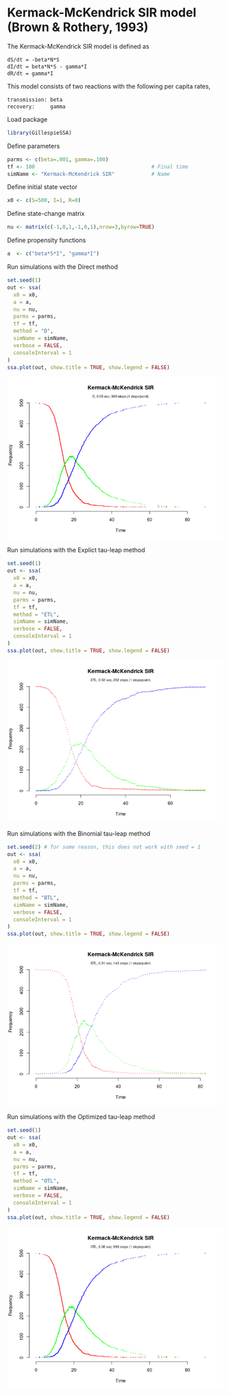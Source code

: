 Kermack-McKendrick SIR model (Brown & Rothery, 1993)
================

<!-- github markdown built using 
rmarkdown::render("vignettes/sir.Rmd", output_format = "github_document")
-->

The Kermack-McKendrick SIR model is defined as

    dS/dt = -beta*N*S
    dI/dt = beta*N*S - gamma*I
    dR/dt = gamma*I

This model consists of two reactions with the following per capita
rates,

    transmission: beta
    recovery:     gamma

Load package

``` r
library(GillespieSSA)
```

Define parameters

``` r
parms <- c(beta=.001, gamma=.100)
tf <- 100                                      # Final time
simName <- "Kermack-McKendrick SIR"            # Name
```

Define initial state vector

``` r
x0 <- c(S=500, I=1, R=0)
```

Define state-change matrix

``` r
nu <- matrix(c(-1,0,1,-1,0,1),nrow=3,byrow=TRUE)
```

Define propensity functions

``` r
a  <- c("beta*S*I", "gamma*I")
```

Run simulations with the Direct method

``` r
set.seed(1)
out <- ssa(
  x0 = x0,
  a = a,
  nu = nu,
  parms = parms,
  tf = tf,
  method = "D",
  simName = simName,
  verbose = FALSE,
  consoleInterval = 1
) 
ssa.plot(out, show.title = TRUE, show.legend = FALSE)
```

![](sir_files/figure-gfm/direct-1.png)<!-- -->

Run simulations with the Explict tau-leap method

``` r
set.seed(1)
out <- ssa(
  x0 = x0,
  a = a,
  nu = nu,
  parms = parms,
  tf = tf,
  method = "ETL",
  simName = simName,
  verbose = FALSE,
  consoleInterval = 1
) 
ssa.plot(out, show.title = TRUE, show.legend = FALSE)
```

![](sir_files/figure-gfm/etl-1.png)<!-- -->

Run simulations with the Binomial tau-leap method

``` r
set.seed(2) # for some reason, this does not work with seed = 1
out <- ssa(
  x0 = x0,
  a = a,
  nu = nu,
  parms = parms,
  tf = tf,
  method = "BTL",
  simName = simName,
  verbose = FALSE,
  consoleInterval = 1
) 
ssa.plot(out, show.title = TRUE, show.legend = FALSE)
```

![](sir_files/figure-gfm/btl-1.png)<!-- -->

Run simulations with the Optimized tau-leap method

``` r
set.seed(1)
out <- ssa(
  x0 = x0,
  a = a,
  nu = nu,
  parms = parms,
  tf = tf,
  method = "OTL",
  simName = simName,
  verbose = FALSE,
  consoleInterval = 1
) 
ssa.plot(out, show.title = TRUE, show.legend = FALSE)
```

![](sir_files/figure-gfm/otl-1.png)<!-- -->
